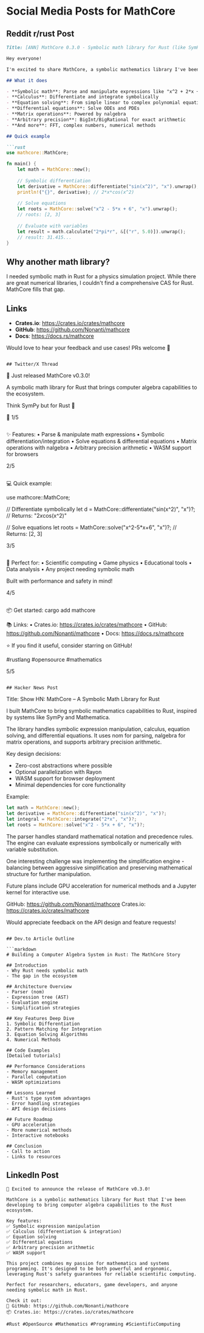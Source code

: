# Social Media Posts for MathCore

## Reddit r/rust Post

```markdown
Title: [ANN] MathCore 0.3.0 - Symbolic math library for Rust (like SymPy but for Rust!)

Hey everyone! 

I'm excited to share MathCore, a symbolic mathematics library I've been working on. It brings computer algebra system capabilities to Rust.

## What it does

- **Symbolic math**: Parse and manipulate expressions like "x^2 + 2*x + 1"
- **Calculus**: Differentiate and integrate symbolically
- **Equation solving**: From simple linear to complex polynomial equations  
- **Differential equations**: Solve ODEs and PDEs
- **Matrix operations**: Powered by nalgebra
- **Arbitrary precision**: BigInt/BigRational for exact arithmetic
- **And more**: FFT, complex numbers, numerical methods

## Quick example

```rust
use mathcore::MathCore;

fn main() {
    let math = MathCore::new();
    
    // Symbolic differentiation
    let derivative = MathCore::differentiate("sin(x^2)", "x").unwrap();
    println!("{}", derivative); // 2*x*cos(x^2)
    
    // Solve equations
    let roots = MathCore::solve("x^2 - 5*x + 6", "x").unwrap();
    // roots: [2, 3]
    
    // Evaluate with variables
    let result = math.calculate("2*pi*r", &[("r", 5.0)]).unwrap();
    // result: 31.415...
}
```

## Why another math library?

I needed symbolic math in Rust for a physics simulation project. While there are great numerical libraries, I couldn't find a comprehensive CAS for Rust. MathCore fills that gap.

## Links

- **Crates.io**: https://crates.io/crates/mathcore
- **GitHub**: https://github.com/Nonanti/mathcore  
- **Docs**: https://docs.rs/mathcore

Would love to hear your feedback and use cases! PRs welcome 🦀
```

## Twitter/X Thread

```
🚀 Just released MathCore v0.3.0!

A symbolic math library for Rust that brings computer algebra capabilities to the ecosystem.

Think SymPy but for Rust 🦀

🧵 1/5
```

```
✨ Features:
• Parse & manipulate math expressions
• Symbolic differentiation/integration
• Solve equations & differential equations
• Matrix operations with nalgebra
• Arbitrary precision arithmetic
• WASM support for browsers

2/5
```

```
💻 Quick example:

use mathcore::MathCore;

// Differentiate symbolically
let d = MathCore::differentiate("sin(x^2)", "x")?;
// Returns: "2*x*cos(x^2)"

// Solve equations
let roots = MathCore::solve("x^2-5*x+6", "x")?;
// Returns: [2, 3]

3/5
```

```
🎯 Perfect for:
• Scientific computing
• Game physics
• Educational tools
• Data analysis
• Any project needing symbolic math

Built with performance and safety in mind!

4/5
```

```
📦 Get started:
cargo add mathcore

📚 Links:
• Crates.io: https://crates.io/crates/mathcore
• GitHub: https://github.com/Nonanti/mathcore
• Docs: https://docs.rs/mathcore

⭐ If you find it useful, consider starring on GitHub!

#rustlang #opensource #mathematics

5/5
```

## Hacker News Post

```
Title: Show HN: MathCore – A Symbolic Math Library for Rust

I built MathCore to bring symbolic mathematics capabilities to Rust, inspired by systems like SymPy and Mathematica.

The library handles symbolic expression manipulation, calculus, equation solving, and differential equations. It uses nom for parsing, nalgebra for matrix operations, and supports arbitrary precision arithmetic.

Key design decisions:
- Zero-cost abstractions where possible
- Optional parallelization with Rayon
- WASM support for browser deployment
- Minimal dependencies for core functionality

Example:
```rust
let math = MathCore::new();
let derivative = MathCore::differentiate("sin(x^2)", "x")?;
let integral = MathCore::integrate("2*x", "x")?;
let roots = MathCore::solve("x^2 - 5*x + 6", "x")?;
```

The parser handles standard mathematical notation and precedence rules. The engine can evaluate expressions symbolically or numerically with variable substitution.

One interesting challenge was implementing the simplification engine - balancing between aggressive simplification and preserving mathematical structure for further manipulation.

Future plans include GPU acceleration for numerical methods and a Jupyter kernel for interactive use.

GitHub: https://github.com/Nonanti/mathcore
Crates.io: https://crates.io/crates/mathcore

Would appreciate feedback on the API design and feature requests!
```

## Dev.to Article Outline

```markdown
# Building a Computer Algebra System in Rust: The MathCore Story

## Introduction
- Why Rust needs symbolic math
- The gap in the ecosystem

## Architecture Overview
- Parser (nom)
- Expression tree (AST)
- Evaluation engine
- Simplification strategies

## Key Features Deep Dive
1. Symbolic Differentiation
2. Pattern Matching for Integration
3. Equation Solving Algorithms
4. Numerical Methods

## Code Examples
[Detailed tutorials]

## Performance Considerations
- Memory management
- Parallel computation
- WASM optimizations

## Lessons Learned
- Rust's type system advantages
- Error handling strategies
- API design decisions

## Future Roadmap
- GPU acceleration
- More numerical methods
- Interactive notebooks

## Conclusion
- Call to action
- Links to resources
```

## LinkedIn Post

```
🎉 Excited to announce the release of MathCore v0.3.0!

MathCore is a symbolic mathematics library for Rust that I've been developing to bring computer algebra capabilities to the Rust ecosystem.

Key features:
✅ Symbolic expression manipulation
✅ Calculus (differentiation & integration)
✅ Equation solving
✅ Differential equations
✅ Arbitrary precision arithmetic
✅ WASM support

This project combines my passion for mathematics and systems programming. It's designed to be both powerful and ergonomic, leveraging Rust's safety guarantees for reliable scientific computing.

Perfect for researchers, educators, game developers, and anyone needing symbolic math in Rust.

Check it out:
🔗 GitHub: https://github.com/Nonanti/mathcore
📦 Crates.io: https://crates.io/crates/mathcore

#Rust #OpenSource #Mathematics #Programming #ScientificComputing
```